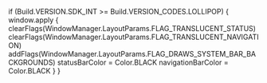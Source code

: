 if (Build.VERSION.SDK_INT >= Build.VERSION_CODES.LOLLIPOP) {
        window.apply {
            clearFlags(WindowManager.LayoutParams.FLAG_TRANSLUCENT_STATUS)
            clearFlags(WindowManager.LayoutParams.FLAG_TRANSLUCENT_NAVIGATION)
            addFlags(WindowManager.LayoutParams.FLAG_DRAWS_SYSTEM_BAR_BACKGROUNDS)
            statusBarColor = Color.BLACK
            navigationBarColor = Color.BLACK
        }
    }
